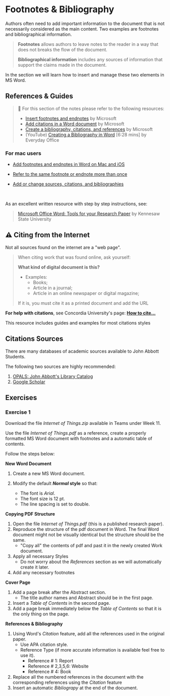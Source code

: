 # Footnotes & Bibliography

Authors often need to add important information to the document that is not necessarily considered as the main content. Two examples are footnotes and bibliographical information.

>  **Footnotes** allows authors to leave notes to the reader in a way that does not breaks the flow of the document.
>
> **Bibliographical information** includes any sources of information that support the claims made in the document.

In the section we will learn how to insert and manage these two elements in MS Word.

## References & Guides

> 📖 For this section of the notes please refer to the following resources:
>
> -  [Insert footnotes and endnotes](https://support.microsoft.com/en-us/office/insert-footnotes-and-endnotes-61f3fb1a-4717-414c-9a8f-015a5f3ff4cb) by Microsoft
> - [Add citations in a Word document](https://support.microsoft.com/en-us/office/add-citations-in-a-word-document-ab9322bb-a8d3-47f4-80c8-63c06779f127) by Microsoft
> - [Create a bibliography, citations, and references](https://support.microsoft.com/en-us/office/create-a-bibliography-citations-and-references-17686589-4824-4940-9c69-342c289fa2a5) by Microsoft
> - (YouTube) [Creating a Bibliography in Word](https://www.youtube.com/watch?v=ty8ToryyWgA) [6:28 mins] by Everyday Office

### For mac users

- [Add footnotes and endnotes in Word on Mac and iOS](https://support.microsoft.com/en-us/office/add-footnotes-and-endnotes-in-word-on-mac-and-ios-a58d1685-94f6-43f5-ba26-aa15aa62c6ed)

- [Refer to the same footnote or endnote more than once](https://support.microsoft.com/en-us/office/refer-to-the-same-footnote-or-endnote-more-than-once-9925ad08-2593-49ac-842b-c0f55b94e137)

- [Add or change sources, citations, and bibliographies](https://support.microsoft.com/en-us/office/add-or-change-sources-citations-and-bibliographies-159264ec-0a8a-4e9e-acf7-21faa9c371c2)

  <br>

As an excellent written resource with step by step instructions, see:

> [Microsoft Office Word: Tools for your Research Paper](https://apps.kennesaw.edu/files/pr_app_uni_cdoc/doc/Word_2016_PC_Tools_for_Your_Research_Paper.pdf) by Kennesaw State University

## ⚠ Citing from the Internet

Not all sources found on the internet are a "web page".

> When citing work that was found online, ask yourself:
>
> **What kind of digital document is this?**
>
> - Examples:
>   - Books;
>   - Article in a journal;
>   - Article in an online newspaper or digital magazine;
>
> If it is, you must cite it as a printed document and add the URL



**For help with citations**, see Concordia University's page: [**How to cite...**](https://library.concordia.ca/help/citing/index.php)

This resource includes guides and examples for most citations styles



## Citations Sources

There are many databases of academic sources available to John Abbott Students.

The following two sources are highly recommended:

1. [OPALS: John Abbott's Library Catalog](https://jac.cegep.opalsinfo.net/bin/home)
2. [Google Scholar](https://scholar.google.com/schhp?hl=en&as_sdt=0,5)



## Exercises

### Exercise 1

Download the file *Internet of Things.zip* available in Teams under Week 11.

Use the file *Internet of Things.pdf* as a reference, create a properly formatted MS Word document with footnotes and a automatic table of contents.

Follow the steps below:



**New Word Document**

1. Create a new MS Word document.

2. Modify the default ***Normal* style** so that:

   - The font is *Arial*.
   - The font size is 12 pt.
   - The line spacing is set to double.

   

**Copying PDF Structure**

1. Open the file *Internet of Things.pdf*  (this is a published research paper).
2. Reproduce the structure of the pdf document in Word. The final Word document might not be visually identical but the structure should be the same.
   - "Copy all" the contents of pdf and past it in the newly created Work document.
3. Apply all necessary Styles
   - Do not worry about the *References* section as we will automatically create it later.
4. Add any necessary footnotes 



**Cover Page**

1. Add a page break after the Abstract section.
   - The title author names and Abstract should be in the first page.
2. Insert a *Table of Contents* in the second page.
3. Add a page break immediately below the *Table of Contents* so that it is the only thing on the page.



**References & Bibliography**

1. Using Word's *Citation* feature, add all the references used in the original paper.
   - Use APA citation style.
   - Reference Type (if more accurate information is available feel free to use it).
     - Reference # 1: Report
     - Reference # 2,3,5,6: Website
     - Reference # 4: Book
2. Replace all the numbered references in the document with the corresponding references using the *Citation* feature
3. Insert an automatic *Bibliograpy* at the end of the document.
